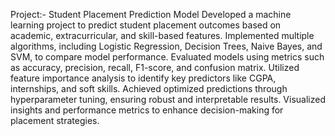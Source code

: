 Project:- Student Placement Prediction Model
Developed a machine learning project to predict student placement outcomes based on academic, extracurricular, and skill-based features. Implemented multiple algorithms, including Logistic Regression, Decision Trees, Naive Bayes, and SVM, to compare model performance. Evaluated models using metrics such as accuracy, precision, recall, F1-score, and confusion matrix. Utilized feature importance analysis to identify key predictors like CGPA, internships, and soft skills. Achieved optimized predictions through hyperparameter tuning, ensuring robust and interpretable results. Visualized insights and performance metrics to enhance decision-making for placement strategies.
